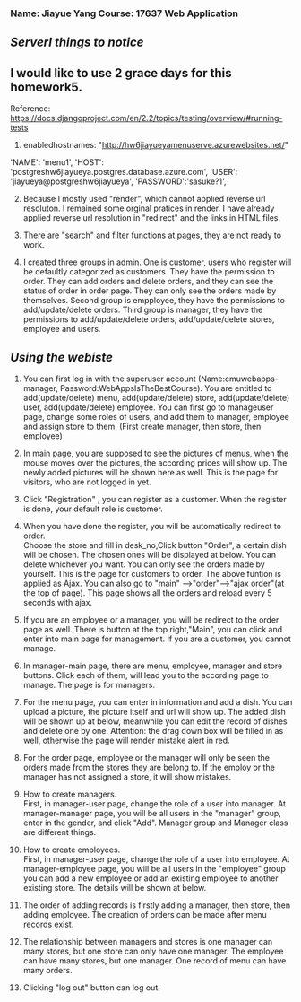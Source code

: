 
### Name: Jiayue Yang   Course: 17637 Web Application

## *Serverl things to notice*

## I would like to use 2 grace days for this homework5.
Reference:
https://docs.djangoproject.com/en/2.2/topics/testing/overview/#running-tests
1. enabledhostnames:
"http://hw6jiayueyamenuserve.azurewebsites.net/"


'NAME': 'menu1',
'HOST': 'postgreshw6jiayueya.postgres.database.azure.com',
'USER': 'jiayueya@postgreshw6jiayueya',
'PASSWORD':'sasuke?1',


2. Because I mostly used "render", which cannot applied reverse url resoluton. I remained some orginal pratices in render. I have already applied reverse url resolution in "redirect" and the links in HTML files.



4. There are "search" and filter functions at pages, they are not ready to work.

5. I created three groups in admin. One is customer, users who register will be defaultly categorized as customers. They have the permission to order. They can add orders and delete orders, and they can see the status of order in order page. They can only see the orders made by themselves. Second group is empployee, they have the permissions to add/update/delete orders. Third group is manager, they have the permissions to add/update/delete orders, add/update/delete stores, employee and users.
 




## *Using the webiste*

1. You can first log in with the superuser account (Name:cmuwebapps-manager, Password:WebAppsIsTheBestCourse). You are entitled to add(update/delete) menu, add(update/delete) store, add(update/delete) user, add(update/delete) employee. You can first go to manageuser page, change some roles of users, and add them to manager, employee and assign store to them. (First create manager, then store, then employee)

2. In main page, you are supposed to see the pictures of menus, when the mouse moves over the pictures, the according prices will show up. The newly added pictures will be shown here as well. This is the page for visitors, who are not logged in yet.

3. Click "Registration" , you can register as a customer. When the register is done, your default role is customer.

4. When you have done the register, you will be automatically redirect to order.
<br>Choose the store and fill in desk_no,Click button "Order", a certain dish will be chosen. The chosen ones will be displayed at below. You can delete whichever you want. You can only see the orders made by yourself. This is the page for customers to order.
The above funtion is applied as Ajax. You can also go to "main" -->"order"-->"ajax order"(at the top of page). This page shows all the orders and reload every 5 seconds with ajax.

5. If you are an employee or a manager, you will be redirect to the order page as well. There is button at the top right,"Main", you can click and enter into main page for management. If you are a customer, you cannot manage.

6. In manager-main page, there are menu, employee, manager and store buttons. Click each of them, will lead you to the according page to manage. The page is for managers.

7. For the menu page, you can enter in information and add a dish. You can upload a picture, the picture itself and url will show up. The added dish will be shown up at below, meanwhile you can edit the record of dishes and delete one by one. Attention: the drag down box will be filled in as well, otherwise the page will render mistake alert in red.

8. For the order page, employee or the manager will only be seen the orders made from the stores they are belong to. If the employ or the manager has not assigned a store, it will show mistakes.

8. How to create managers. 
<br>First, in manager-user page, change the role of a user into manager. At manager-manager page, you will be all users in the "manager" group, enter in the gender, and click "Add". 
Manager group and Manager class are different things.

9. How to create employees. 
<br>First, in manager-user page, change the role of a user into employee.
At manager-employee page, you will be all users in the "employee" group you can add a new employee or add an existing employee to another existing store. The details will be shown at below.

10. The order of adding records is firstly adding a manager, then store, then adding employee. The creation of orders can be made after menu records exist.

11. The relationship between managers and stores is one manager can many stores, but one store can only have one manager. The employee can have many stores, but one manager. One record of menu can have many orders.

12. Clicking "log out" button can log out.